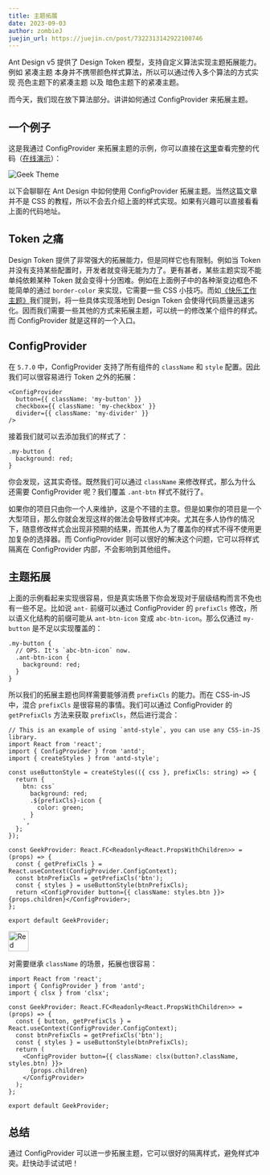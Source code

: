 ```yaml
---
title: 主题拓展
date: 2023-09-03
author: zombieJ
juejin_url: https://juejin.cn/post/7322313142922100746
---
```


Ant Design v5 提供了 Design Token 模型，支持自定义算法实现主题拓展能力。例如 紧凑主题 本身并不携带颜色样式算法，所以可以通过传入多个算法的方式实现 亮色主题下的紧凑主题 以及 暗色主题下的紧凑主题。

而今天，我们现在放下算法部分。讲讲如何通过 ConfigProvider 来拓展主题。

## 一个例子

这是我通过 ConfigProvider 来拓展主题的示例，你可以直接在[这里](https://github.com/zombieJ/antd-geek-theme-sample)查看完整的代码（[在线演示](https://zombiej.github.io/antd-geek-theme-sample/demos/theme)）：

![Geek Theme](https://mdn.alipayobjects.com/huamei_7uahnr/afts/img/A*i3kvR6-tozgAAAAAAAAAAAAADrJ8AQ/original)

以下会聊聊在 Ant Design 中如何使用 ConfigProvider 拓展主题。当然这篇文章并不是 CSS 的教程，所以不会去介绍上面的样式实现。如果有兴趣可以直接看看上面的代码地址。

## Token 之痛

Design Token 提供了非常强大的拓展能力，但是同样它也有限制。例如当 Token 并没有支持某些配置时，开发者就变得无能为力了。更有甚者，某些主题实现不能单纯依赖某种 Token 就会变得十分困难。例如在上面例子中的各种渐变边框色不能简单的通过 `border-color` 来实现，它需要一些 CSS 小技巧。而如[《快乐工作主题》](/docs/blog/happy-work)我们提到，将一些具体实现落地到 Design Token 会使得代码质量迅速劣化。因而我们需要一些其他的方式来拓展主题，可以统一的修改某个组件的样式。而 ConfigProvider 就是这样的一个入口。

## ConfigProvider

在 `5.7.0` 中，ConfigProvider 支持了所有组件的 `className` 和 `style` 配置。因此我们可以很容易进行 Token 之外的拓展：

```tsx
<ConfigProvider
  button={{ className: 'my-button' }}
  checkbox={{ className: 'my-checkbox' }}
  divider={{ className: 'my-divider' }}
/>
```

接着我们就可以去添加我们的样式了：

```less
.my-button {
  background: red;
}
```

你会发现，这其实奇怪。既然我们可以通过 `className` 来修改样式，那么为什么还需要 ConfigProvider 呢？我们覆盖 `.ant-btn` 样式不就行了。

如果你的项目只由你一个人来维护，这是个不错的主意。但是如果你的项目是一个大型项目，那么你就会发现这样的做法会导致样式冲突。尤其在多人协作的情况下，随意修改样式会出现非预期的结果，而其他人为了覆盖你的样式不得不使用更加复杂的选择器。而 ConfigProvider 则可以很好的解决这个问题，它可以将样式隔离在 ConfigProvider 内部，不会影响到其他组件。

## 主题拓展

上面的示例看起来实现很容易，但是真实场景下你会发现对于层级结构而言不免也有一些不足。比如说 `ant-` 前缀可以通过 ConfigProvider 的 `prefixCls` 修改，所以语义化结构的前缀可能从 `ant-btn-icon` 变成 `abc-btn-icon`。那么仅通过 `my-button` 是不足以实现覆盖的：

```less
.my-button {
  // OPS. It's `abc-btn-icon` now.
  .ant-btn-icon {
    background: red;
  }
}
```

所以我们的拓展主题也同样需要能够消费 `prefixCls` 的能力。而在 CSS-in-JS 中，混合 `prefixCls` 是很容易的事情。我们可以通过 ConfigProvider 的 `getPrefixCls` 方法来获取 `prefixCls`，然后进行混合：

```tsx
// This is an example of using `antd-style`, you can use any CSS-in-JS library.
import React from 'react';
import { ConfigProvider } from 'antd';
import { createStyles } from 'antd-style';

const useButtonStyle = createStyles(({ css }, prefixCls: string) => {
  return {
    btn: css`
      background: red;
      .${prefixCls}-icon {
        color: green;
      }
    `,
  };
});

const GeekProvider: React.FC<Readonly<React.PropsWithChildren>> = (props) => {
  const { getPrefixCls } = React.useContext(ConfigProvider.ConfigContext);
  const btnPrefixCls = getPrefixCls('btn');
  const { styles } = useButtonStyle(btnPrefixCls);
  return <ConfigProvider button={{ className: styles.btn }}>{props.children}</ConfigProvider>;
};

export default GeekProvider;
```

<img alt="Red Button" height="40" src="https://mdn.alipayobjects.com/huamei_7uahnr/afts/img/A*PvYITqIk2_8AAAAAAAAAAAAADrJ8AQ/original" />

对需要继承 `className` 的场景，拓展也很容易：

```tsx
import React from 'react';
import { ConfigProvider } from 'antd';
import { clsx } from 'clsx';

const GeekProvider: React.FC<Readonly<React.PropsWithChildren>> = (props) => {
  const { button, getPrefixCls } = React.useContext(ConfigProvider.ConfigContext);
  const btnPrefixCls = getPrefixCls('btn');
  const { styles } = useButtonStyle(btnPrefixCls);
  return (
    <ConfigProvider button={{ className: clsx(button?.className, styles.btn) }}>
      {props.children}
    </ConfigProvider>
  );
};

export default GeekProvider;
```

## 总结

通过 ConfigProvider 可以进一步拓展主题，它可以很好的隔离样式，避免样式冲突。赶快动手试试吧！
